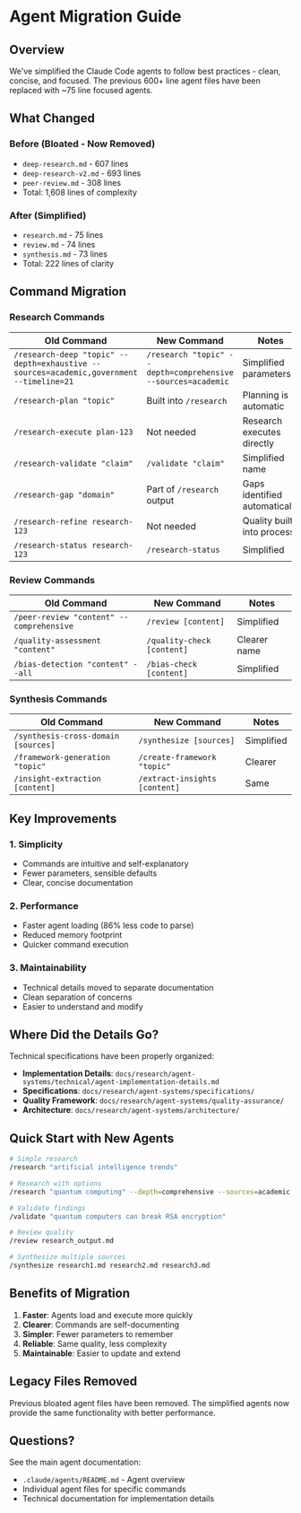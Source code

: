 # Agent Migration Guide

## Overview

We've simplified the Claude Code agents to follow best practices - clean, concise, and focused. The previous 600+ line agent files have been replaced with ~75 line focused agents.

## What Changed

### Before (Bloated - Now Removed)
- `deep-research.md` - 607 lines
- `deep-research-v2.md` - 693 lines  
- `peer-review.md` - 308 lines
- Total: 1,608 lines of complexity

### After (Simplified)
- `research.md` - 75 lines
- `review.md` - 74 lines
- `synthesis.md` - 73 lines
- Total: 222 lines of clarity

## Command Migration

### Research Commands

| Old Command | New Command | Notes |
|-------------|-------------|-------|
| `/research-deep "topic" --depth=exhaustive --sources=academic,government --timeline=21` | `/research "topic" --depth=comprehensive --sources=academic` | Simplified parameters |
| `/research-plan "topic"` | Built into `/research` | Planning is automatic |
| `/research-execute plan-123` | Not needed | Research executes directly |
| `/research-validate "claim"` | `/validate "claim"` | Simplified name |
| `/research-gap "domain"` | Part of `/research` output | Gaps identified automatically |
| `/research-refine research-123` | Not needed | Quality built into process |
| `/research-status research-123` | `/research-status` | Simplified |

### Review Commands

| Old Command | New Command | Notes |
|-------------|-------------|-------|
| `/peer-review "content" --comprehensive` | `/review [content]` | Simplified |
| `/quality-assessment "content"` | `/quality-check [content]` | Clearer name |
| `/bias-detection "content" --all` | `/bias-check [content]` | Simplified |

### Synthesis Commands

| Old Command | New Command | Notes |
|-------------|-------------|-------|
| `/synthesis-cross-domain [sources]` | `/synthesize [sources]` | Simplified |
| `/framework-generation "topic"` | `/create-framework "topic"` | Clearer |
| `/insight-extraction [content]` | `/extract-insights [content]` | Same |

## Key Improvements

### 1. Simplicity
- Commands are intuitive and self-explanatory
- Fewer parameters, sensible defaults
- Clear, concise documentation

### 2. Performance
- Faster agent loading (86% less code to parse)
- Reduced memory footprint
- Quicker command execution

### 3. Maintainability
- Technical details moved to separate documentation
- Clean separation of concerns
- Easier to understand and modify

## Where Did the Details Go?

Technical specifications have been properly organized:

- **Implementation Details**: `docs/research/agent-systems/technical/agent-implementation-details.md`
- **Specifications**: `docs/research/agent-systems/specifications/`
- **Quality Framework**: `docs/research/agent-systems/quality-assurance/`
- **Architecture**: `docs/research/agent-systems/architecture/`

## Quick Start with New Agents

```bash
# Simple research
/research "artificial intelligence trends"

# Research with options
/research "quantum computing" --depth=comprehensive --sources=academic

# Validate findings
/validate "quantum computers can break RSA encryption"

# Review quality
/review research_output.md

# Synthesize multiple sources
/synthesize research1.md research2.md research3.md
```

## Benefits of Migration

1. **Faster**: Agents load and execute more quickly
2. **Clearer**: Commands are self-documenting
3. **Simpler**: Fewer parameters to remember
4. **Reliable**: Same quality, less complexity
5. **Maintainable**: Easier to update and extend

## Legacy Files Removed

Previous bloated agent files have been removed. The simplified agents now provide the same functionality with better performance.

## Questions?

See the main agent documentation:
- `.claude/agents/README.md` - Agent overview
- Individual agent files for specific commands
- Technical documentation for implementation details